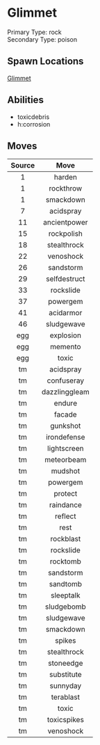 # Glimmet  
Primary Type: rock  
Secondary Type: poison  
  
## Spawn Locations  
[Glimmet](/data/spawn_presets/glimmet.md)  
  
## Abilities  
  * toxicdebris
  * h:corrosion
  
  
## Moves  
  
| Source | Move |  
|:---:|:---:|  
| 1 | harden |  
| 1 | rockthrow |  
| 1 | smackdown |  
| 7 | acidspray |  
| 11 | ancientpower |  
| 15 | rockpolish |  
| 18 | stealthrock |  
| 22 | venoshock |  
| 26 | sandstorm |  
| 29 | selfdestruct |  
| 33 | rockslide |  
| 37 | powergem |  
| 41 | acidarmor |  
| 46 | sludgewave |  
| egg | explosion |  
| egg | memento |  
| egg | toxic |  
| tm | acidspray |  
| tm | confuseray |  
| tm | dazzlinggleam |  
| tm | endure |  
| tm | facade |  
| tm | gunkshot |  
| tm | irondefense |  
| tm | lightscreen |  
| tm | meteorbeam |  
| tm | mudshot |  
| tm | powergem |  
| tm | protect |  
| tm | raindance |  
| tm | reflect |  
| tm | rest |  
| tm | rockblast |  
| tm | rockslide |  
| tm | rocktomb |  
| tm | sandstorm |  
| tm | sandtomb |  
| tm | sleeptalk |  
| tm | sludgebomb |  
| tm | sludgewave |  
| tm | smackdown |  
| tm | spikes |  
| tm | stealthrock |  
| tm | stoneedge |  
| tm | substitute |  
| tm | sunnyday |  
| tm | terablast |  
| tm | toxic |  
| tm | toxicspikes |  
| tm | venoshock |  
  
